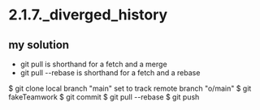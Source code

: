 # 2.1.7._diverged_history

## my solution

- git pull is shorthand for a fetch and a merge
- git pull --rebase is shorthand for a fetch and a rebase

$ git clone
    local branch "main" set to track remote branch "o/main"
$ git fakeTeamwork
$ git commit
$ git pull --rebase
$ git push

<!-- ## proposed solution -->
